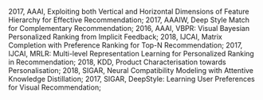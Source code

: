 2017, AAAI, Exploiting both Vertical and Horizontal Dimensions of Feature Hierarchy for Effective Recommendation;
2017, AAAIW, Deep Style Match for Complementary Recommendation;
2016, AAAI, VBPR: Visual Bayesian Personalized Ranking from Implicit Feedback;
2018, IJCAI, Matrix Completion with Preference Ranking for Top-N Recommendation;
2017, IJCAI, MRLR: Multi-level Representation Learning for Personalized Ranking in Recommendation;
2018, KDD, Product Characterisation towards Personalisation;
2018, SIGAR, Neural Compatibility Modeling with Attentive Knowledge Distillation;
2017, SIGAR, DeepStyle: Learning User Preferences for Visual Recommendation;
